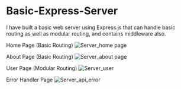 # Basic-Express-Server
I have built a basic web server using Express.js that can handle basic routing as well as modular routing, and contains middleware also. 

Home Page (Basic Routing)
![Server_home page](https://github.com/user-attachments/assets/6b67b38b-e89f-4fe4-9740-4cfb97d7b5e4)

About Page (Basic Routing)
![Server_about page](https://github.com/user-attachments/assets/795a8811-c22a-47a9-9599-4aed413ee217)

User Page (Modular Routing)
![Server_user](https://github.com/user-attachments/assets/bb000a07-9c40-4800-96f7-1ded81f668c4)

Error Handler Page
![Server_api_error](https://github.com/user-attachments/assets/777a9cbf-da19-403d-af24-747c68d8b73b)
